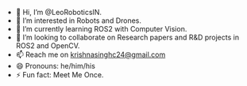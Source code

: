 - 👋 Hi, I’m @LeoRoboticsIN.
- 👀 I’m interested in Robots and Drones.
- 🌱 I’m currently learning ROS2 with Computer Vision.
- 💞️ I’m looking to collaborate on Research papers and R&D projects in ROS2 and OpenCV.
- 📫 Reach me on krishnasinghc24@gmail.com
- 😄 Pronouns: he/him/his
- ⚡ Fun fact: Meet Me Once.

<!---
LeoRoboticsIN/LeoRoboticsIN is a ✨ special ✨ repository because its `README.md` (this file) appears on your GitHub profile.
You can click the Preview link to take a look at your changes.
--->
